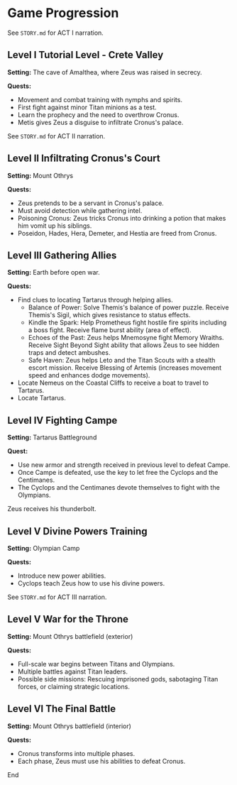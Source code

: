 # Game Progression

See `STORY.md` for ACT I narration.

## Level I Tutorial Level - Crete Valley

**Setting:** The cave of Amalthea, where Zeus was raised in secrecy.

**Quests:**
- Movement and combat training with nymphs and spirits.
- First fight against minor Titan minions as a test.
- Learn the prophecy and the need to overthrow Cronus.
- Metis gives Zeus a disguise to infiltrate Cronus's palace.

See `STORY.md` for ACT II narration.

## Level II Infiltrating Cronus's Court

**Setting:** Mount Othrys

**Quests:**
- Zeus pretends to be a servant in Cronus's palace.
- Must avoid detection while gathering intel.
- Poisoning Cronus: Zeus tricks Cronus into drinking a potion that makes him vomit up his siblings.
- Poseidon, Hades, Hera, Demeter, and Hestia are freed from Cronus.

## Level III Gathering Allies

**Setting:** Earth before open war.

**Quests:**
- Find clues to locating Tartarus through helping allies.
	- Balance of Power: Solve Themis's balance of power puzzle. Receive Themis's Sigil, which gives resistance to status effects.
	- Kindle the Spark: Help Prometheus fight hostile fire spirits including a boss fight. Receive flame burst ability (area of effect).
	- Echoes of the Past: Zeus helps Mnemosyne fight Memory Wraiths. Receive Sight Beyond Sight ability that allows Zeus to see hidden traps and detect ambushes.
	- Safe Haven: Zeus helps Leto and the Titan Scouts with a stealth escort mission. Receive Blessing of Artemis (increases movement speed and enhances dodge movements).
- Locate Nemeus on the Coastal Cliffs to receive a boat to travel to Tartarus.
- Locate Tartarus.

## Level IV Fighting Campe

**Setting:** Tartarus Battleground

**Quest:**
- Use new armor and strength received in previous level to defeat Campe.
- Once Campe is defeated, use the key to let free the Cyclops and the Centimanes.
- The Cyclops and the Centimanes devote themselves to fight with the Olympians.

Zeus receives his thunderbolt.

## Level V Divine Powers Training

**Setting:** Olympian Camp

**Quests:**
- Introduce new power abilities.
- Cyclops teach Zeus how to use his divine powers.

See `STORY.md` for ACT III narration.

## Level V War for the Throne

**Setting:** Mount Othrys battlefield (exterior)

**Quests:**
- Full-scale war begins between Titans and Olympians.
- Multiple battles against Titan leaders.
- Possible side missions: Rescuing imprisoned gods, sabotaging Titan forces, or claiming strategic locations.

## Level VI The Final Battle

**Setting:** Mount Othrys battlefield (interior)

**Quests:**
- Cronus transforms into multiple phases.
- Each phase, Zeus must use his abilities to defeat Cronus.

End
